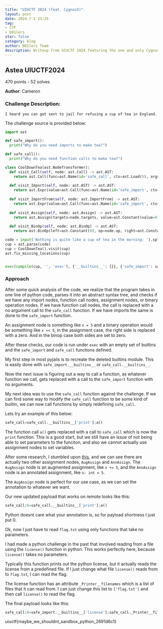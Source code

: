 ```yaml
---
title: "UIUCTF 2024 (feat. CygnusX)"
layout: post
date: 2024-7-1 23:25
tag:
- CTF
- b01lers
star: false
category: blog
author: B01lers Team
description: Writeup from UIUCTF 2024 featuring the one and only CygnusX!!
---
```

## Astea UIUCTF2024
470 points - 52 solves

**Author**: Cameron

### Challenge Description: 


`I heard you can get sent to jail for refusing a cup of tea in England.`

The challenge source is provided below:
```python
import ast

def safe_import():
  print("Why do you need imports to make tea?")

def safe_call():
  print("Why do you need function calls to make tea?")

class CoolDownTea(ast.NodeTransformer):
  def visit_Call(self, node: ast.Call) -> ast.AST:
    return ast.Call(func=ast.Name(id='safe_call', ctx=ast.Load()), args=[], keywords=[])
  
  def visit_Import(self, node: ast.AST) -> ast.AST:
    return ast.Expr(value=ast.Call(func=ast.Name(id='safe_import', ctx=ast.Load()), args=[], keywords=[]))
  
  def visit_ImportFrom(self, node: ast.ImportFrom) -> ast.AST:
    return ast.Expr(value=ast.Call(func=ast.Name(id='safe_import', ctx=ast.Load()), args=[], keywords=[]))
  
  def visit_Assign(self, node: ast.Assign) -> ast.AST:
    return ast.Assign(targets=node.targets, value=ast.Constant(value=0))
  
  def visit_BinOp(self, node: ast.BinOp) -> ast.AST:
    return ast.BinOp(left=ast.Constant(0), op=node.op, right=ast.Constant(0))

code = input('Nothing is quite like a cup of tea in the morning: ').splitlines()[0]
cup = ast.parse(code)
cup = CoolDownTea().visit(cup)
ast.fix_missing_locations(cup)


exec(compile(cup, '', 'exec'), {'__builtins__': {}}, {'safe_import': safe_import, 'safe_call': safe_call})
```

### Approach

After some quick analysis of the code, we realize that the program takes in one line of python code, parses it into an abstract syntax tree, and checks if we have any import nodes, function call nodes, assignment nodes, or binary operation nodes. If we have function call nodes, the call is replaced with a no argument call to the `safe_call` function. If we have imports the same is done to the `safe_import` function.

An assignment node is something like `x = 5` and a binary operation would be something like `x << 5`, in the assignment case, the right side is replaced with a zero. And in the binop case both sides are set to zero.

After these checks, our code is run under `exec` with an empty set of builtins and the `safe_import` and `safe_call` functions defined.

My first step in most pyjails is to recreate the deleted builtins module. This is easily done with `safe_import.__builtins__` or `safe_call.__builtins__`.

Now the next issue is figuring out a way to call a function, as whatever function we call, gets replaced with a call to the `safe_import` function with no arguments.

My next idea was to use the `safe_call` function against the challenge. If we can find some way to modify the `safe_call` function to be some kind of builtin, we can now call functions by simply redefining `safe_call`.

Lets try an example of this below:
```python
safe_call=safe_call.__builtins__['print'];a()
```

The function call `a()` gets replaced with a call to `safe_call` which is now the `print` function. This is a good start, but we still have an issue of not being able to set parameters to the funciton, and also we cannot actually use assignment nodes to set variables.

After some research, I stumbled upon [this](https://docs.python.org/3/library/ast.html#abstract-grammar), and we can see there are actually two other assignment nodes, `AugAssign` and `AnnAssign`. The `AugAssign` node is an augmented assignment, like `x += 5`, and the `AnnAssign` node is an annotated assignment, like `x: int = 5`.

The `AugAssign` node is perfect for our use case, as we can set the annotation to whatever we want.

Our new updated payload that works on remote looks like this:

```python
safe_call:0=safe_call.__builtins__['print'];a()
```

Python doesnt care what your annotation is, so for payload shortness I just put 0.

Ok, now I just have to read `flag.txt` using only functions that take no parameters.

I had made a python challenge in the past that involved reading from a file using the `license()` function in python. This works perfectly here, because `license()` takes no parameters.

Typically this function prints out the python license, but it actually reads the license from a predefined file. If I just change what file `license()` reads from to `flag.txt`, I can read the flag.

The license function has an attribute `_Printer__filenames` which is a list of files that it can read from. I can just change this list to `['flag.txt']` and then call `license()` to read the flag.

The final payload looks like this:
```python
safe_call:0=safe_import.__builtins__['license'];safe_call._Printer__filenames:0=['flag.txt'];a()
```

uiuctf{maybe_we_shouldnt_sandbox_python_2691d6c1}